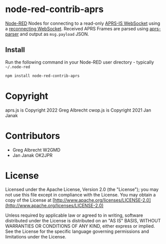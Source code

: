 node-red-contrib-aprs
======================

[Node-RED](https://www.nodered.org) Nodes for connecting to a read-only 
[APRS-IS WebSocket](http://www.aprs-is.net/Connecting.aspx) using a 
[reconnecting WebSocket](https://github.com/pladaria/reconnecting-websocket). 
Received APRS Frames are parsed using [aprs-parser](https://github.com/adriann0/npm-aprs-parser) 
and output as `msg.payload` JSON.

Install
-------

Run the following command in your Node-RED user directory - typically `~/.node-red`

```bash
npm install node-red-contrib-aprs
```

# Copyright

aprs.js is Copyright 2022 Greg Albrecht
cwop.js is Copyright 2021 Jan Janak

# Contributors

* Greg Albrecht W2GMD
* Jan Janak OK2JPR

# License

Licensed under the Apache License, Version 2.0 (the "License");
you may not use this file except in compliance with the License.
You may obtain a copy of the License at [http://www.apache.org/licenses/LICENSE-2.0](http://www.apache.org/licenses/LICENSE-2.0)

Unless required by applicable law or agreed to in writing, software
distributed under the License is distributed on an "AS IS" BASIS,
WITHOUT WARRANTIES OR CONDITIONS OF ANY KIND, either express or implied.
See the License for the specific language governing permissions and
limitations under the License.
